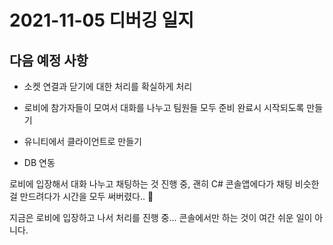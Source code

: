# 2021-11-05 디버깅 일지

## 다음 예정 사항

- 소켓 연결과 닫기에 대한 처리를 확실하게 처리

- 로비에 참가자들이 모여서 대화를 나누고 팀원들 모두 준비 완료시 시작되도록 만들기

- 유니티에서 클라이언트로 만들기

- DB 연동

  

로비에 입장해서 대화 나누고 채팅하는 것 진행 중, 괜히 C# 콘솔앱에다가 채팅 비슷한 걸 만드려다가 시간을 모두 써버렸다.. 🤢

지금은 로비에 입장하고 나서 처리를 진행 중... 콘솔에서만 하는 것이 여간 쉬운 일이 아니다. 
